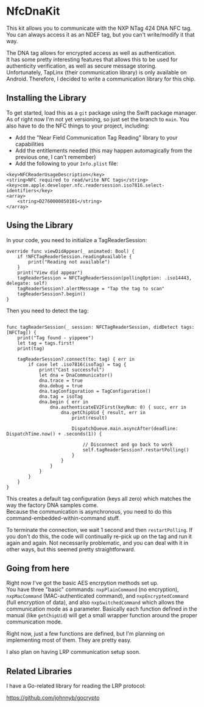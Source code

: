 # NfcDnaKit

This kit allows you to communicate with the NXP NTag 424 DNA NFC tag.  You can always access it as an NDEF tag, but you can't write/modify it that way. 

The DNA tag allows for encrypted access as well as authentication.  
It has some pretty interesting features that allows this to be used for authenticity verification, as well as secure message storing.  
Unfortunately, TapLinx (their communication library) is only available on Android. 
Therefore, I decided to write a communication library for this chip.

## Installing the Library

To get started, load this as a `git` package using the Swift package manager.
As of right now I'm not yet versioning, so just set the branch to `main`.
You also have to do the NFC things to your project, including:

* Add the "Near Field Communication Tag Reading" library to your capabilities
* Add the entitlements needed (this may happen automagically from the previous one, I can't remember)
* Add the following to your `Info.plist` file:
```
<key>NFCReaderUsageDescription</key>
<string>NFC required to read/write NFC tags</string>
<key>com.apple.developer.nfc.readersession.iso7816.select-identifiers</key>
<array>
    <string>D2760000850101</string>
</array>
```

## Using the Library

In your code, you need to initialize a TagReaderSession:

```
override func viewDidAppear(_ animated: Bool) {
    if !NFCTagReaderSession.readingAvailable {
        print("Reading not available")
    }
    print("View did appear")
    tagReaderSession = NFCTagReaderSession(pollingOption: .iso14443, delegate: self)
    tagReaderSession?.alertMessage = "Tap the tag to scan"
    tagReaderSession?.begin()
}
```

Then you need to detect the tag:

```

func tagReaderSession(_ session: NFCTagReaderSession, didDetect tags: [NFCTag]) {
    print("Tag found - yippeee")
    let tag = tags.first!
    print(tag)
    
    tagReaderSession?.connect(to: tag) { err in
        if case let .iso7816(isoTag) = tag {
            print("Cast successful")
            let dna = DnaCommunicator()
            dna.trace = true
            dna.debug = true
            dna.tagConfiguration = TagConfiguration()
            dna.tag = isoTag
            dna.begin { err in
                dna.authenticateEV2First(keyNum: 0) { succ, err in
                    dna.getChipUid { result, err in
                        print(result)
                        
                        DispatchQueue.main.asyncAfter(deadline: DispatchTime.now() + .seconds(1)) {
                            
                            // Disconnect and go back to work
                            self.tagReaderSession?.restartPolling()
                        }
                    }
                }
            }
        }
    }
}
```

This creates a default tag configuration (keys all zero) which matches the way the factory DNA samples come.  
Because the communication is asynchronous, you need to do this command-embedded-within-command stuff.

To terminate the connection, we wait 1 second and then `restartPolling`.
If you don't do this, the code will continually re-pick up on the tag and run it again and again.
Not necessarily problematic, and you can deal with it in other ways, but this seemed pretty straightforward.

## Going from here

Right now I've got the basic AES encrpytion methods set up.  
You have three "basic" commands: `nxpPlainCommand` (no encryption), `nxpMacCommand` (MAC-authenticated command), and `nxpEncryptedCommand` (full encryption of data), and also `nxpSwitchedCommand` which allows the communication mode as a parameter.
Basically each function defined in the manual (like `getChipUid`) will get a small wrapper function around the proper communication mode.

Right now, just a few functions are defined, but I'm planning on implementing most of them.  They are pretty easy.

I also plan on having LRP communication setup soon.

## Related Libraries

I have a Go-related library for reading the LRP protocol:

https://github.com/johnnyb/gocrypto


